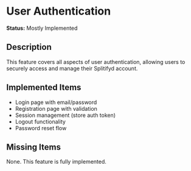 # User Authentication

**Status:** Mostly Implemented

## Description
This feature covers all aspects of user authentication, allowing users to securely access and manage their Splitifyd account.

## Implemented Items
- Login page with email/password
- Registration page with validation
- Session management (store auth token)
- Logout functionality
- Password reset flow

## Missing Items
None. This feature is fully implemented.
